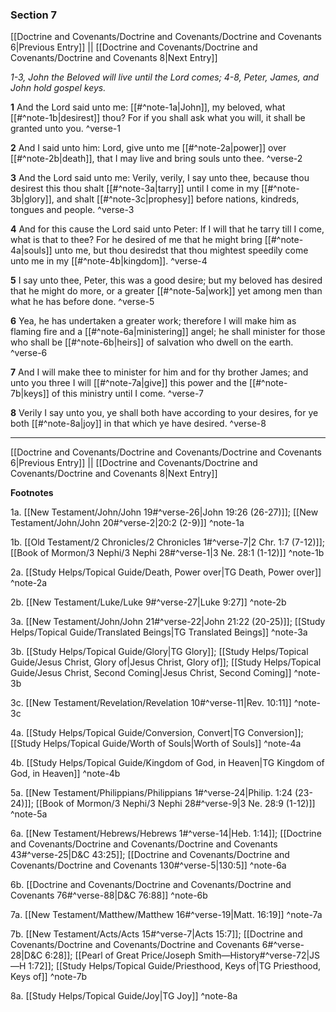 ### Section 7

[[Doctrine and Covenants/Doctrine and Covenants/Doctrine and Covenants 6|Previous Entry]]  ||  [[Doctrine and Covenants/Doctrine and Covenants/Doctrine and Covenants 8|Next Entry]]

*1-3, John the Beloved will live until the Lord comes; 4-8, Peter, James, and John hold gospel keys.*

**1**  And the Lord said unto me: [[#^note-1a|John]], my beloved, what [[#^note-1b|desirest]] thou? For if you shall ask what you will, it shall be granted unto you. ^verse-1

**2**  And I said unto him: Lord, give unto me [[#^note-2a|power]] over [[#^note-2b|death]], that I may live and bring souls unto thee. ^verse-2

**3**  And the Lord said unto me: Verily, verily, I say unto thee, because thou desirest this thou shalt [[#^note-3a|tarry]] until I come in my [[#^note-3b|glory]], and shalt [[#^note-3c|prophesy]] before nations, kindreds, tongues and people. ^verse-3

**4**  And for this cause the Lord said unto Peter: If I will that he tarry till I come, what is that to thee? For he desired of me that he might bring [[#^note-4a|souls]] unto me, but thou desiredst that thou mightest speedily come unto me in my [[#^note-4b|kingdom]]. ^verse-4

**5**  I say unto thee, Peter, this was a good desire; but my beloved has desired that he might do more, or a greater [[#^note-5a|work]] yet among men than what he has before done. ^verse-5

**6**  Yea, he has undertaken a greater work; therefore I will make him as flaming fire and a [[#^note-6a|ministering]] angel; he shall minister for those who shall be [[#^note-6b|heirs]] of salvation who dwell on the earth. ^verse-6

**7**  And I will make thee to minister for him and for thy brother James; and unto you three I will [[#^note-7a|give]] this power and the [[#^note-7b|keys]] of this ministry until I come. ^verse-7

**8**  Verily I say unto you, ye shall both have according to your desires, for ye both [[#^note-8a|joy]] in that which ye have desired. ^verse-8


---
[[Doctrine and Covenants/Doctrine and Covenants/Doctrine and Covenants 6|Previous Entry]]  ||  [[Doctrine and Covenants/Doctrine and Covenants/Doctrine and Covenants 8|Next Entry]]


**Footnotes**


1a. [[New Testament/John/John 19#^verse-26|John 19:26 (26-27)]]; [[New Testament/John/John 20#^verse-2|20:2 (2-9)]] ^note-1a

1b. [[Old Testament/2 Chronicles/2 Chronicles 1#^verse-7|2 Chr. 1:7 (7-12)]]; [[Book of Mormon/3 Nephi/3 Nephi 28#^verse-1|3 Ne. 28:1 (1-12)]] ^note-1b

2a. [[Study Helps/Topical Guide/Death, Power over|TG Death, Power over]] ^note-2a

2b. [[New Testament/Luke/Luke 9#^verse-27|Luke 9:27]] ^note-2b

3a. [[New Testament/John/John 21#^verse-22|John 21:22 (20-25)]]; [[Study Helps/Topical Guide/Translated Beings|TG Translated Beings]] ^note-3a

3b. [[Study Helps/Topical Guide/Glory|TG Glory]]; [[Study Helps/Topical Guide/Jesus Christ, Glory of|Jesus Christ, Glory of]]; [[Study Helps/Topical Guide/Jesus Christ, Second Coming|Jesus Christ, Second Coming]] ^note-3b

3c. [[New Testament/Revelation/Revelation 10#^verse-11|Rev. 10:11]] ^note-3c

4a. [[Study Helps/Topical Guide/Conversion, Convert|TG Conversion]]; [[Study Helps/Topical Guide/Worth of Souls|Worth of Souls]] ^note-4a

4b. [[Study Helps/Topical Guide/Kingdom of God, in Heaven|TG Kingdom of God, in Heaven]] ^note-4b

5a. [[New Testament/Philippians/Philippians 1#^verse-24|Philip. 1:24 (23-24)]]; [[Book of Mormon/3 Nephi/3 Nephi 28#^verse-9|3 Ne. 28:9 (1-12)]] ^note-5a

6a. [[New Testament/Hebrews/Hebrews 1#^verse-14|Heb. 1:14]]; [[Doctrine and Covenants/Doctrine and Covenants/Doctrine and Covenants 43#^verse-25|D&C 43:25]]; [[Doctrine and Covenants/Doctrine and Covenants/Doctrine and Covenants 130#^verse-5|130:5]] ^note-6a

6b. [[Doctrine and Covenants/Doctrine and Covenants/Doctrine and Covenants 76#^verse-88|D&C 76:88]] ^note-6b

7a. [[New Testament/Matthew/Matthew 16#^verse-19|Matt. 16:19]] ^note-7a

7b. [[New Testament/Acts/Acts 15#^verse-7|Acts 15:7]]; [[Doctrine and Covenants/Doctrine and Covenants/Doctrine and Covenants 6#^verse-28|D&C 6:28]]; [[Pearl of Great Price/Joseph Smith—History#^verse-72|JS—H 1:72]]; [[Study Helps/Topical Guide/Priesthood, Keys of|TG Priesthood, Keys of]] ^note-7b

8a. [[Study Helps/Topical Guide/Joy|TG Joy]] ^note-8a